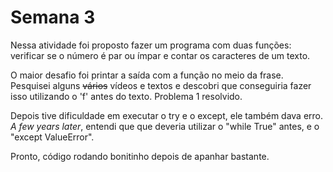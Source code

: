 # Semana 3

Nessa atividade foi proposto fazer um programa com duas funções: verificar se o número é par ou ímpar e contar os caracteres de um texto.

O maior desafio foi printar a saída com a função no meio da frase. Pesquisei alguns ~~vários~~ vídeos e textos e descobri que conseguiria fazer isso utilizando o 'f' antes do texto. Problema 1 resolvido.

Depois tive dificuldade em executar o try e o except, ele também dava erro. *A few years later*, entendi que que deveria utilizar o "while True" antes, e o "except ValueError".

Pronto, código rodando bonitinho depois de apanhar bastante.

